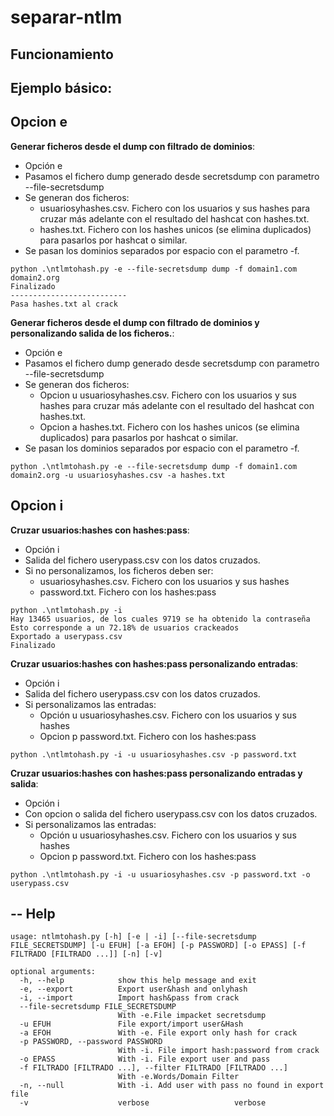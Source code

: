 # separar-ntlm

## Funcionamiento


## Ejemplo básico:

## Opcion e

**Generar ficheros desde el dump con filtrado de dominios**:

- Opción e
- Pasamos el fichero dump generado desde secretsdump con parametro --file-secretsdump
- Se generan dos ficheros:
  - usuariosyhashes.csv. Fichero con los usuarios y sus hashes para cruzar más adelante con el resultado del hashcat con hashes.txt.
  - hashes.txt. Fichero con los hashes unicos (se elimina duplicados) para pasarlos por hashcat o similar.
- Se pasan los dominios separados por espacio con el parametro -f.

```
python .\ntlmtohash.py -e --file-secretsdump dump -f domain1.com domain2.org
Finalizado
--------------------------
Pasa hashes.txt al crack
```
**Generar ficheros desde el dump con filtrado de dominios y personalizando salida de los ficheros.**:

- Opción e
- Pasamos el fichero dump generado desde secretsdump con parametro --file-secretsdump
- Se generan dos ficheros:
  - Opcion u usuariosyhashes.csv. Fichero con los usuarios y sus hashes para cruzar más adelante con el resultado del hashcat con hashes.txt.
  - Opcion a hashes.txt. Fichero con los hashes unicos (se elimina duplicados) para pasarlos por hashcat o similar.
- Se pasan los dominios separados por espacio con el parametro -f.

```
python .\ntlmtohash.py -e --file-secretsdump dump -f domain1.com domain2.org -u usuariosyhashes.csv -a hashes.txt
```
## Opcion i

**Cruzar usuarios:hashes con hashes:pass**:

- Opción i
- Salida del fichero userypass.csv con los datos cruzados. 
- Si no personalizamos, los ficheros deben ser:
  - usuariosyhashes.csv. Fichero con los usuarios y sus hashes
  - password.txt. Fichero con los hashes:pass 

```
python .\ntlmtohash.py -i
Hay 13465 usuarios, de los cuales 9719 se ha obtenido la contraseña
Esto corresponde a un 72.18% de usuarios crackeados
Exportado a userypass.csv
Finalizado
```

**Cruzar usuarios:hashes con hashes:pass personalizando entradas**:

- Opción i
- Salida del fichero userypass.csv con los datos cruzados. 
- Si personalizamos las entradas:
  - Opción u usuariosyhashes.csv. Fichero con los usuarios y sus hashes
  - Opcion p password.txt. Fichero con los hashes:pass 

```
python .\ntlmtohash.py -i -u usuariosyhashes.csv -p password.txt
```
**Cruzar usuarios:hashes con hashes:pass personalizando entradas y salida**:

- Opción i
- Con opcion o salida del fichero userypass.csv con los datos cruzados. 
- Si personalizamos las entradas:
  - Opción u usuariosyhashes.csv. Fichero con los usuarios y sus hashes
  - Opcion p password.txt. Fichero con los hashes:pass 

```
python .\ntlmtohash.py -i -u usuariosyhashes.csv -p password.txt -o userypass.csv
```


## -- Help
```
usage: ntlmtohash.py [-h] [-e | -i] [--file-secretsdump FILE_SECRETSDUMP] [-u EFUH] [-a EFOH] [-p PASSWORD] [-o EPASS] [-f FILTRADO [FILTRADO ...]] [-n] [-v]
```

```
optional arguments:
  -h, --help            show this help message and exit
  -e, --export          Export user&hash and onlyhash
  -i, --import          Import hash&pass from crack
  --file-secretsdump FILE_SECRETSDUMP
                        With -e.File impacket secretsdump
  -u EFUH               File export/import user&Hash
  -a EFOH               With -e. File export only hash for crack
  -p PASSWORD, --password PASSWORD
                        With -i. File import hash:password from crack
  -o EPASS              With -i. File export user and pass
  -f FILTRADO [FILTRADO ...], --filter FILTRADO [FILTRADO ...]
                        With -e.Words/Domain Filter
  -n, --null            With -i. Add user with pass no found in export file
  -v                    verbose                   verbose
```
